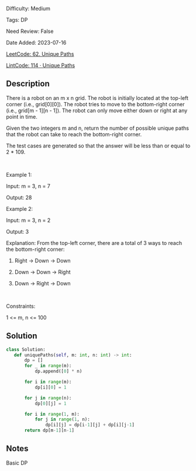 Difficulty: Medium

Tags: DP

Need Review: False

Date Added: 2023-07-16

[LeetCode: 62. Unique Paths](https://leetcode.com/problems/unique-paths/)

[LintCode: 114 · Unique Paths](https://lintcode.com/problem/114 )

## Description 

There is a robot on an m x n grid. The robot is initially located at the top-left corner (i.e., grid[0][0]). The robot tries to move to the bottom-right corner (i.e., grid[m - 1][n - 1]). The robot can only move either down or right at any point in time.

Given the two integers m and n, return the number of possible unique paths that the robot can take to reach the bottom-right corner.

The test cases are generated so that the answer will be less than or equal to 2 * 109.

 

Example 1:





Input: m = 3, n = 7

Output: 28



Example 2:



Input: m = 3, n = 2

Output: 3

Explanation: From the top-left corner, there are a total of 3 ways to reach the bottom-right corner:

1. Right -> Down -> Down

2. Down -> Down -> Right

3. Down -> Right -> Down



 

Constraints:



1 <= m, n <= 100



## Solution 
 ```python 
class Solution:
    def uniquePaths(self, m: int, n: int) -> int:
        dp = []
        for _ in range(m):
            dp.append([0] * n)

        for i in range(m):
            dp[i][0] = 1

        for j in range(n):
            dp[0][j] = 1

        for i in range(1, m):
            for j in range(1, n):
                dp[i][j] = dp[i-1][j] + dp[i][j-1]
        return dp[m-1][n-1]
 ``` 
## Notes
Basic DP